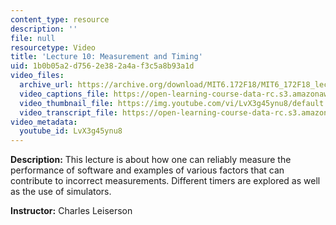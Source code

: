 ```yaml
---
content_type: resource
description: ''
file: null
resourcetype: Video
title: 'Lecture 10: Measurement and Timing'
uid: 1b0b05a2-d756-2e38-2a4a-f3c5a8b93a1d
video_files:
  archive_url: https://archive.org/download/MIT6.172F18/MIT6_172F18_lecture_10_300k.mp4
  video_captions_file: https://open-learning-course-data-rc.s3.amazonaws.com/6-172-performance-engineering-of-software-systems-fall-2018/b4d91c14d5785abb902a8f12ddf3ac39_LvX3g45ynu8.vtt
  video_thumbnail_file: https://img.youtube.com/vi/LvX3g45ynu8/default.jpg
  video_transcript_file: https://open-learning-course-data-rc.s3.amazonaws.com/6-172-performance-engineering-of-software-systems-fall-2018/faff65ad19daa1c45ff1491233e901ff_LvX3g45ynu8.pdf
video_metadata:
  youtube_id: LvX3g45ynu8
---
```


**Description:** This lecture is about how one can reliably measure the performance of software and examples of various factors that can contribute to incorrect measurements. Different timers are explored as well as the use of simulators.

**Instructor:** Charles Leiserson